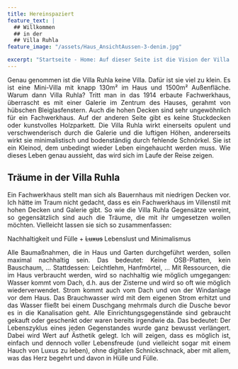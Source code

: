 ```yaml
---
title: Hereinspaziert
feature_text: |
  ## Willkommen
  ## in der 
  ## Villa Ruhla
feature_image: "/assets/Haus_AnsichtAussen-3-denim.jpg" 

excerpt: "Startseite - Home: Auf dieser Seite ist die Vision der Villa Ruhla mit allen Wünschen und Träumen aufgezeigt."
---
```


<div style="text-align: justify">
Genau genommen ist die Villa Ruhla keine Villa. Dafür ist sie viel zu klein. Es ist eine Mini-Villa mit knapp 130m² im Haus und 1500m² Außenfläche. Warum dann Villa Ruhla? Tritt man in das 1914 erbaute Fachwerkhaus, überrascht es mit einer Galerie im Zentrum des Hauses, gerahmt von hübschen Bleiglasfenstern. Auch die hohen Decken sind sehr ungewöhnlich für ein Fachwerkhaus. Auf der anderen Seite gibt es keine Stuckdecken oder kunstvolles Holzparkett. Die Villa Ruhla wirkt einerseits opulent und verschwenderisch durch die Galerie und die luftigen Höhen, andererseits wirkt sie minimalistisch und bodenständig durch fehlende Schnörkel. Sie ist ein Kleinod, dem unbedingt wieder Leben eingehaucht werden muss. Wie dieses Leben genau aussieht, das wird sich im Laufe der Reise zeigen. 
</div>




## Träume in der Villa Ruhla

<div style="text-align: justify">
Ein Fachwerkhaus stellt man sich als Bauernhaus mit niedrigen Decken vor. Ich hätte im Traum nicht gedacht, dass es ein Fachwerkhaus im Villenstil mit hohen Decken und Galerie gibt. So wie die Villa Ruhla Gegensätze vereint, so gegensätzlich sind auch die Träume, die mit ihr umgesetzen wollen möchten. Vielleicht lassen sie sich so zusammenfassen:
</div>

Nachhaltigkeit und Fülle + ~~Luxus~~ Lebenslust und Minimalismus

<div style="text-align: justify">
Alle Baumaßnahmen, die in Haus und Garten durchgeführt werden, sollen maximal nachhaltig sein. Das bedeutet: Keine OSB-Platten, kein Bauschaum, … Stattdessen: Leichtlehm, Hanfmörtel, … 
Mit Ressourcen, die im Haus verbraucht werden, wird so nachhaltig wie möglich umgegangen: Wasser kommt vom Dach, d.h. aus der Zisterne und wird so oft wie möglich wiederverwendet. Strom kommt auch vom Dach und von der Windanlage vor dem Haus. Das Brauchwasser wird mit dem eigenen Strom erhitzt und das Wasser fließt bei einem Duschgang mehrmals durch die Dusche bevor es in die Kanalisation geht.
Alle Einrichtungsgegenstände sind gebraucht gekauft oder geschenkt oder waren bereits irgendwie da. Das bedeutet: Der Lebenszyklus eines jeden Gegenstandes wurde ganz bewusst verlängert. Dabei wird Wert auf Ästhetik gelegt. 
Ich will zeigen, dass es möglich ist, einfach und dennoch voller Lebensfreude (und vielleicht sogar mit einem Hauch von Luxus zu leben), ohne digitalen Schnickschnack, aber mit allem, was das Herz begehrt und davon in Hülle und Fülle. 
</div>
